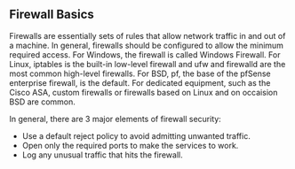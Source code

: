 ## Firewall Basics

Firewalls are essentially sets of rules that allow network traffic in and out of a machine. In general, firewalls should be configured to allow the minimum required access. For Windows, the firewall is called Windows Firewall. For Linux, iptables is the built-in low-level firewall and ufw and firewalld are the most common high-level firewalls. For BSD, pf, the base of the pfSense enterprise firewall, is the default. For dedicated equipment, such as the Cisco ASA, custom firewalls or firewalls based on Linux and on occaision BSD are common.

In general, there are 3 major elements of firewall security:

* Use a default reject policy to avoid admitting unwanted traffic.
* Open only the required ports to make the services to work.
* Log any unusual traffic that hits the firewall.
